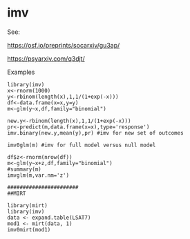 # imv
See:

https://osf.io/preprints/socarxiv/gu3ap/

https://psyarxiv.com/q3djt/

Examples

```
library(imv)
x<-rnorm(1000)
y<-rbinom(length(x),1,1/(1+exp(-x)))
df<-data.frame(x=x,y=y)
m<-glm(y~x,df,family="binomial")

new.y<-rbinom(length(x),1,1/(1+exp(-x)))
pr<-predict(m,data.frame(x=x),type='response')
imv.binary(new.y,mean(y),pr) #imv for new set of outcomes

imv0glm(m) #imv for full model versus null model

df$z<-rnorm(nrow(df))
m<-glm(y~x+z,df,family="binomial")
#summary(m)
imvglm(m,var.nm='z')

#######################
##MIRT

library(mirt)
library(imv)
data <- expand.table(LSAT7)
mod1 <- mirt(data, 1)
imv0mirt(mod1)

```
